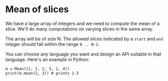 # Mean of slices

We have a large array of integers and we need to compute the mean
of a slice. We'll do many computations on varying slices in the
same array.

The array will be of size N. The allowed slices indicated by a
`start` and `end` integer should fall within the range `0 .. N-1`.

You can choose any language you want and design an API suitable in
that language. Here's an example in Python:

```
m = Mean([1, 1, 2, 3, 1, 4])
print(m.mean(2, 3)) # prints 2.5
```